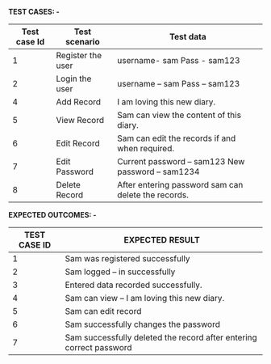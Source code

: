 **TEST CASES: -**

| **Test case Id** | **Test scenario** | **Test data** |
| --- | --- | --- |
| 1 | Register the user | username- sam Pass - sam123|
| 2 | Login the user | username – sam Pass – sam123|
| 4 | Add Record | I am loving this new diary. |
| 5 | View Record | Sam can view the content of this diary. |
| 6 | Edit Record | Sam can edit the records if and when required. |
| 7 | Edit Password | Current password – sam123 New password – sam1234|
| 8 | Delete Record | After entering password sam can delete the records. |
 

**EXPECTED OUTCOMES: -**

| **TEST CASE ID** | **EXPECTED RESULT** |
| --- | --- |
| 1 | Sam was registered successfully |
| 2 | Sam logged – in successfully |
| 3 | Entered data recorded successfully. |
| 4 | Sam can view – I am loving this new diary. |
| 5 | Sam can edit record |
| 6 | Sam successfully changes the password |
| 7 | Sam successfully deleted the record after entering correct password |
